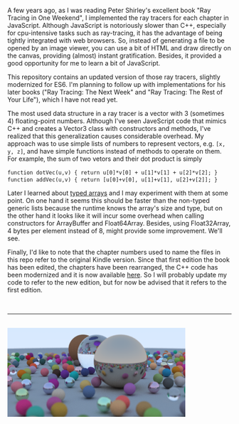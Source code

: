 A few years ago, as I was reading Peter Shirley's excellent book "Ray Tracing in One Weekend", I implemented the ray tracers for each chapter in JavaScript. Although JavaScript is notoriously slower than C++, especially for cpu-intensive tasks such as ray-tracing, it has the advantage of being tightly integrated with web browsers. So, instead of generating a file to be opened by an image viewer, you can use a bit of HTML and draw directly on the canvas, providing (almost) instant gratification. Besides, it provided a good opportunity for me to learn a bit of JavaScript.

This repository contains an updated version of those ray tracers, slightly modernized for ES6. I'm planning to follow up with implementations for his later books ("Ray Tracing: The Next Week" and "Ray Tracing: The Rest of Your Life"), which I have not read yet.

The most used data structure in a ray tracer is a vector with 3 (sometimes 4) floating-point numbers. Although I've seen JaveScript code that mimics C++ and creates a Vector3 class with constructors and methods, I've realized that this generalization causes considerable overhead. My approach was to use simple lists of numbers to represent vectors, e.g. `[x, y, z]`, and have simple functions instead of methods to operate on them. For example, the sum of two vetors and their dot product is simply

    function dotVec(u,v) { return u[0]*v[0] + u[1]*v[1] + u[2]*v[2]; }
    function addVec(u,v) { return [u[0]+v[0], u[1]+v[1], u[2]+v[2]]; }

Later I learned about [typed arrays](https://developer.mozilla.org/en-US/docs/Web/JavaScript/Typed_arrays) and I may experiment with them at some point. On one hand it seems this should be faster than the non-typed generic lists because the runtime knows the array's size and type, but on the other hand it looks like it will incur some overhead when calling constructors for ArrayBuffer and Float64Array. Besides, using Float32Array, 4 bytes per element instead of 8, might provide some improvement. We'll see.

Finally, I'd like to note that the chapter numbers used to name the files in this repo refer to the original Kindle version. Since that first edition the book has been edited, the chapters have been rearranged, the C++ code has been modernized and it is now available [here](https://raytracing.github.io/books/RayTracingInOneWeekend.html). So I will probably update my code to refer to the new edition, but for now be advised that it refers to the first edition.

<br><hr><br>
<img src="images/book1-final.png" width="400">




